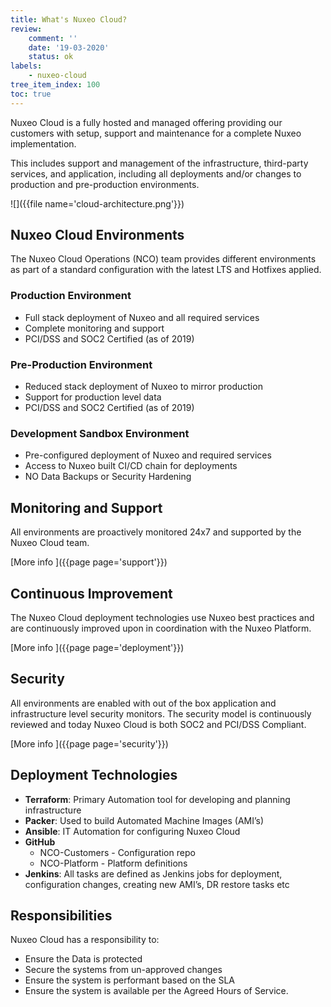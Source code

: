 ```yaml
---
title: What's Nuxeo Cloud?
review:
    comment: ''
    date: '19-03-2020'
    status: ok
labels:
    - nuxeo-cloud
tree_item_index: 100
toc: true
---
```


Nuxeo Cloud is a fully hosted and managed offering providing our customers with setup, support and maintenance for a complete Nuxeo implementation.

This includes support and management of the infrastructure, third-party services, and application, including all deployments and/or changes to production and pre-production environments.

![]({{file name='cloud-architecture.png'}})

## Nuxeo Cloud Environments

The Nuxeo Cloud Operations (NCO) team provides different environments as part of a standard configuration with the latest LTS and Hotfixes applied.

### Production Environment

- Full stack deployment of Nuxeo and all required services
- Complete monitoring and support
- PCI/DSS and SOC2 Certified (as of 2019)

### Pre-Production Environment

- Reduced stack deployment of Nuxeo to mirror production
- Support for production level data
- PCI/DSS and SOC2 Certified (as of 2019)

### Development Sandbox Environment

- Pre-configured deployment of Nuxeo and required services
- Access to Nuxeo built CI/CD chain for deployments
- NO Data Backups or Security Hardening

## Monitoring and Support

All environments are proactively monitored 24x7 and supported by the Nuxeo Cloud team.

[More info&nbsp;<i class="fa fa-long-arrow-right" aria-hidden="true"></i>]({{page page='support'}})

## Continuous Improvement

The Nuxeo Cloud deployment technologies use Nuxeo best practices and are continuously improved upon in coordination with the Nuxeo Platform.

[More info&nbsp;<i class="fa fa-long-arrow-right" aria-hidden="true"></i>]({{page page='deployment'}})

## Security

All environments are enabled with out of the box application and infrastructure level security monitors. The security model is continuously reviewed and today Nuxeo Cloud is both SOC2 and PCI/DSS Compliant.

[More info&nbsp;<i class="fa fa-long-arrow-right" aria-hidden="true"></i>]({{page page='security'}})

## Deployment Technologies

- **Terraform**: Primary Automation tool for developing and planning infrastructure
- **Packer**: Used to build Automated Machine Images (AMI’s)
- **Ansible**: IT Automation for configuring Nuxeo Cloud
- **GitHub**
  - NCO-Customers - Configuration repo
  - NCO-Platform - Platform definitions
- **Jenkins**: All tasks are defined as Jenkins jobs for deployment, configuration changes, creating new AMI’s, DR restore tasks etc


## Responsibilities

Nuxeo Cloud has a responsibility to:

- Ensure the Data is protected
- Secure the systems from un-approved changes
- Ensure the system is performant based on the SLA
- Ensure the system is available per the Agreed Hours of Service.
